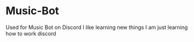 # Music-Bot
Used for Music Bot on Discord
I like learning new things
I am just learning how to work discord
